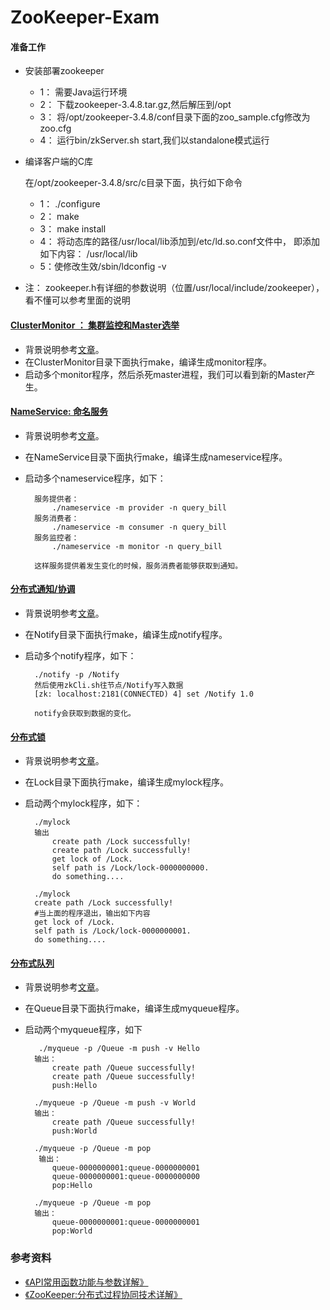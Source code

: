 ZooKeeper-Exam
==============
#### 准备工作

+ 安装部署zookeeper
  
  + 1： 需要Java运行环境
  + 2： 下载zookeeper-3.4.8.tar.gz,然后解压到/opt
  + 3： 将/opt/zookeeper-3.4.8/conf目录下面的zoo_sample.cfg修改为zoo.cfg
  + 4： 运行bin/zkServer.sh start,我们以standalone模式运行

+ 编译客户端的C库

  在/opt/zookeeper-3.4.8/src/c目录下面，执行如下命令
  
  + 1： ./configure
  + 2：  make
  + 3： make install
  + 4： 将动态库的路径/usr/local/lib添加到/etc/ld.so.conf文件中，
  		即添加如下内容：
        	/usr/local/lib
  + 5：使修改生效/sbin/ldconfig -v
  
+ 注： zookeeper.h有详细的参数说明（位置/usr/local/include/zookeeper），看不懂可以参考里面的说明

#### [ClusterMonitor  ： 集群监控和Master选举](http://blog.csdn.net/qq910894904/article/details/40834083)

+ 背景说明参考[文章](http://blog.csdn.net/qq910894904/article/details/40834083)。
+ 在ClusterMonitor目录下面执行make，编译生成monitor程序。
+ 启动多个monitor程序，然后杀死master进程，我们可以看到新的Master产生。

#### [NameService: 命名服务](http://blog.csdn.net/qq910894904/article/details/40833859)
+ 背景说明参考[文章](http://blog.csdn.net/qq910894904/article/details/40833859)。
+ 在NameService目录下面执行make，编译生成nameservice程序。
+ 启动多个nameservice程序，如下：

        服务提供者：
            ./nameservice -m provider -n query_bill 
        服务消费者：
            ./nameservice -m consumer -n query_bill 
        服务监控者：
            ./nameservice -m monitor -n query_bill 
            
        这样服务提供着发生变化的时候，服务消费者能够获取到通知。

#### [分布式通知/协调](http://blog.csdn.net/qq910894904/article/details/40833981)
+ 背景说明参考[文章](http://blog.csdn.net/qq910894904/article/details/40833981)。
+ 在Notify目录下面执行make，编译生成notify程序。
+ 启动多个notify程序，如下：

        ./notify -p /Notify
        然后使用zkCli.sh往节点/Notify写入数据
        [zk: localhost:2181(CONNECTED) 4] set /Notify 1.0
        
        notify会获取到数据的变化。
        
#### [分布式锁](http://blog.csdn.net/qq910894904/article/details/40834397)
+ 背景说明参考[文章](http://blog.csdn.net/qq910894904/article/details/40834397)。
+ 在Lock目录下面执行make，编译生成mylock程序。
+ 启动两个mylock程序，如下：
    
        ./mylock
        输出
            create path /Lock successfully!
            create path /Lock successfully!
            get lock of /Lock.
            self path is /Lock/lock-0000000000.
            do something....

        ./mylock
        create path /Lock successfully!
        #当上面的程序退出，输出如下内容
        get lock of /Lock.
        self path is /Lock/lock-0000000001.
        do something....
        
#### [分布式队列](http://blog.csdn.net/qq910894904/article/details/40834609)
+ 背景说明参考[文章](http://blog.csdn.net/qq910894904/article/details/40834609)。
+ 在Queue目录下面执行make，编译生成myqueue程序。
+ 启动两个myqueue程序，如下  
       
         ./myqueue -p /Queue -m push -v Hello
        输出：
            create path /Queue successfully!
            create path /Queue successfully!
            push:Hello
         
        ./myqueue -p /Queue -m push -v World
        输出：
            create path /Queue successfully!
            push:World

        ./myqueue -p /Queue -m pop
         输出：
            queue-0000000001:queue-0000000001
            queue-0000000001:queue-0000000000
            pop:Hello
            
        ./myqueue -p /Queue -m pop
        输出：
            queue-0000000001:queue-0000000001
            pop:World



### 参考资料

+ [ 《API常用函数功能与参数详解》](http://blog.csdn.net/poechant/article/details/6675431)
+ [《ZooKeeper:分布式过程协同技术详解》](https://www.amazon.cn/ZooKeeper-%E5%88%86%E5%B8%83%E5%BC%8F%E8%BF%87%E7%A8%8B%E5%8D%8F%E5%90%8C%E6%8A%80%E6%9C%AF%E8%AF%A6%E8%A7%A3-Flavio-Junqueira/dp/B01C8INQYS/ref=sr_1_1?srs=1811984071&ie=UTF8&qid=1465911082&sr=8-1&keywords=ZooKeeper)
